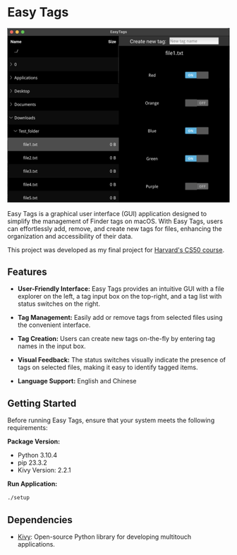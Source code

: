 # Easy Tags
<img src="./img/easy_tags_demo.png">

Easy Tags is a graphical user interface (GUI) application designed to simplify the management of Finder tags on macOS. With Easy Tags, users can effortlessly add, remove, and create new tags for files, enhancing the organization and accessibility of their data.

This project was developed as my final project for [Harvard's CS50 course](https://cs50.harvard.edu/x/2023/project/).

## Features

- **User-Friendly Interface:** Easy Tags provides an intuitive GUI with a file explorer on the left, a tag input box on the top-right, and a tag list with status switches on the right.

- **Tag Management:** Easily add or remove tags from selected files using the convenient interface.

- **Tag Creation:** Users can create new tags on-the-fly by entering tag names in the input box.

- **Visual Feedback:** The status switches visually indicate the presence of tags on selected files, making it easy to identify tagged items.

- **Language Support:** English and Chinese

## Getting Started

Before running Easy Tags, ensure that your system meets the following requirements:

**Package Version:**
- Python 3.10.4
- pip 23.3.2
- Kivy Version: 2.2.1

**Run Application:**
```zsh
./setup
```

## Dependencies

- [Kivy](https://kivy.org/): Open-source Python library for developing multitouch applications.
